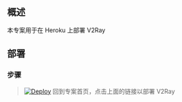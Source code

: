 
## 概述

本专案用于在 Heroku 上部署 V2Ray

## 部署

### 步骤

> [![Deploy](https://www.herokucdn.com/deploy/button.png)](https://dashboard.heroku.com/new?template=https://github.com/mgxlin/hero)
回到专案首页，点击上面的链接以部署 V2Ray

